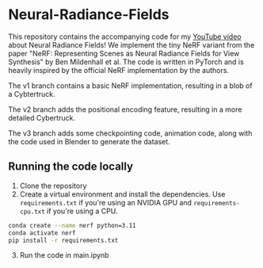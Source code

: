 # Neural-Radiance-Fields

This repository contains the accompanying code for my [YouTube video](https://youtu.be/XANrj4-DNSc) about Neural Radiance Fields! We implement the tiny NeRF variant from the paper "NeRF: Representing Scenes as Neural Radiance Fields for View Synthesis" by Ben Mildenhall et al. The code is written in PyTorch and is heavily inspired by the official NeRF implementation by the authors.

The v1 branch contains a basic NeRF implementation, resulting in a blob of a Cybtertruck.

The v2 branch adds the positional encoding feature, resulting in a more detailed Cybertruck.

The v3 branch adds some checkpointing code, animation code, along with the code used in Blender to generate the dataset.

## Running the code locally

1. Clone the repository
2. Create a virtual environment and install the dependencies. Use `requirements.txt` if you're using an NVIDIA GPU and `requirements-cpu.txt` if you're using a CPU.
```bash
conda create --name nerf python=3.11
conda activate nerf
pip install -r requirements.txt
```

3. Run the code in main.ipynb